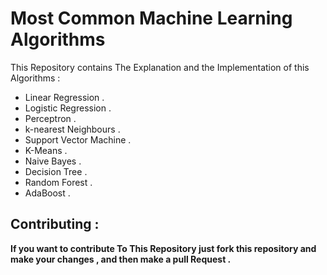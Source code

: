# Most Common Machine Learning Algorithms 
This Repository contains The Explanation and the Implementation of this Algorithms :

* Linear Regression .
* Logistic Regression .
* Perceptron .
* k-nearest Neighbours .
* Support Vector Machine .
* K-Means .
* Naive Bayes .
* Decision Tree .
* Random Forest .
* AdaBoost .


## Contributing :

**If you want to contribute To This Repository just fork this repository and make your changes , and then make a pull Request .**
